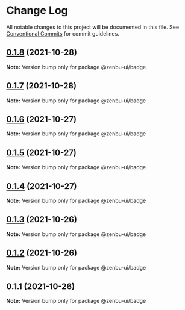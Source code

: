 # Change Log

All notable changes to this project will be documented in this file.
See [Conventional Commits](https://conventionalcommits.org) for commit guidelines.

## [0.1.8](https://github.com/KodepandaID/zenbu-ui/compare/@zenbu-ui/badge@0.1.7...@zenbu-ui/badge@0.1.8) (2021-10-28)

**Note:** Version bump only for package @zenbu-ui/badge





## [0.1.7](https://github.com/KodepandaID/zenbu-ui/compare/@zenbu-ui/badge@0.1.6...@zenbu-ui/badge@0.1.7) (2021-10-28)

**Note:** Version bump only for package @zenbu-ui/badge





## [0.1.6](https://github.com/KodepandaID/zenbu-ui/compare/@zenbu-ui/badge@0.1.5...@zenbu-ui/badge@0.1.6) (2021-10-27)

**Note:** Version bump only for package @zenbu-ui/badge





## [0.1.5](https://github.com/KodepandaID/zenbu-ui/compare/@zenbu-ui/badge@0.1.4...@zenbu-ui/badge@0.1.5) (2021-10-27)

**Note:** Version bump only for package @zenbu-ui/badge





## [0.1.4](https://github.com/KodepandaID/zenbu-ui/compare/@zenbu-ui/badge@0.1.3...@zenbu-ui/badge@0.1.4) (2021-10-27)

**Note:** Version bump only for package @zenbu-ui/badge





## [0.1.3](https://github.com/KodepandaID/zenbu-ui/compare/@zenbu-ui/badge@0.1.2...@zenbu-ui/badge@0.1.3) (2021-10-26)

**Note:** Version bump only for package @zenbu-ui/badge





## [0.1.2](https://github.com/KodepandaID/zenbu-ui/compare/@zenbu-ui/badge@0.1.1...@zenbu-ui/badge@0.1.2) (2021-10-26)

**Note:** Version bump only for package @zenbu-ui/badge





## 0.1.1 (2021-10-26)

**Note:** Version bump only for package @zenbu-ui/badge
